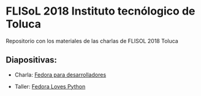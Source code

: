 # FLISoL 2018 Instituto tecnólogico de Toluca


Repositorio con los materiales de las charlas de FLISOL 2018 Toluca

## Diapositivas: 

* Charla: [Fedora para desarrolladores](http://slides.com/albertorodriguezsanchez/prueba-1/fullscreen)


* Taller: [Fedora Loves Python](http://slides.com/albertorodriguezsanchez/prueba/fullscreen)

